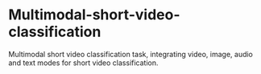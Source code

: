 # Multimodal-short-video-classification
Multimodal short video classification task, integrating video, image, audio and text modes for short video classification.

